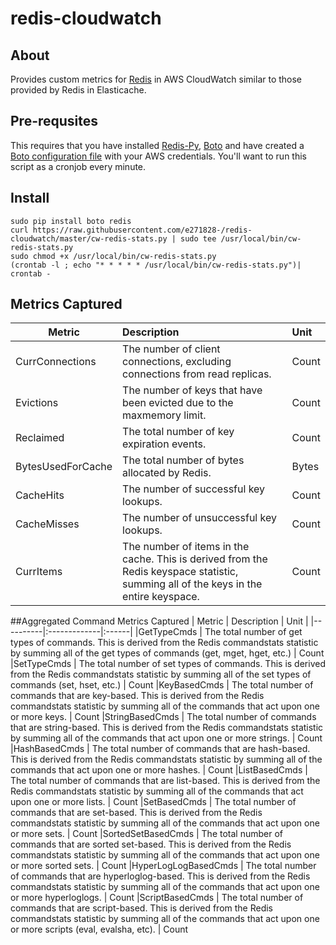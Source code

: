 redis-cloudwatch
================

## About
Provides custom metrics for [Redis](http://redis.io) in AWS CloudWatch similar to those provided by Redis in Elasticache.
## Pre-requsites
This requires that you have installed [Redis-Py](https://github.com/andymccurdy/redis-py), [Boto](https://github.com/boto/boto) and have created a [Boto configuration file](http://docs.pythonboto.org/en/latest/boto_config_tut.html) with your AWS credentials. You'll want to run this script as a cronjob every minute.
## Install
    sudo pip install boto redis
    curl https://raw.githubusercontent.com/e271828-/redis-cloudwatch/master/cw-redis-stats.py | sudo tee /usr/local/bin/cw-redis-stats.py
    sudo chmod +x /usr/local/bin/cw-redis-stats.py
    (crontab -l ; echo "* * * * * /usr/local/bin/cw-redis-stats.py")| crontab -


## Metrics Captured
| Metric   |  Description | Unit |
|----------|:-------------|:------|
|CurrConnections | The number of client connections, excluding connections from read replicas. | Count
|Evictions | The number of keys that have been evicted due to the maxmemory limit. | Count
|Reclaimed | The total number of key expiration events. | Count
|BytesUsedForCache | The total number of bytes allocated by Redis. | Bytes
|CacheHits | The number of successful key lookups. | Count
|CacheMisses | The number of unsuccessful key lookups. | Count
|CurrItems | The number of items in the cache. This is derived from the Redis keyspace statistic, summing all of the keys in the entire keyspace. | Count
##Aggregated Command Metrics Captured
| Metric   |  Description | Unit |
|----------|:-------------|:------|
|GetTypeCmds | The total number of get types of commands. This is derived from the Redis commandstats statistic by summing all of the get types of commands (get, mget, hget, etc.) | Count
|SetTypeCmds | The total number of set types of commands. This is derived from the Redis commandstats statistic by summing all of the set types of commands (set, hset, etc.) | Count
|KeyBasedCmds | The total number of commands that are key-based. This is derived from the Redis commandstats statistic by summing all of the commands that act upon one or more keys. | Count
|StringBasedCmds | The total number of commands that are string-based. This is derived from the Redis commandstats statistic by summing all of the commands that act upon one or more strings. | Count
|HashBasedCmds | The total number of commands that are hash-based. This is derived from the Redis commandstats statistic by summing all of the commands that act upon one or more hashes. | Count
|ListBasedCmds | The total number of commands that are list-based. This is derived from the Redis commandstats statistic by summing all of the commands that act upon one or more lists. | Count
|SetBasedCmds | The total number of commands that are set-based. This is derived from the Redis commandstats statistic by summing all of the commands that act upon one or more sets. | Count
|SortedSetBasedCmds | The total number of commands that are sorted set-based. This is derived from the Redis commandstats statistic by summing all of the commands that act upon one or more sorted sets.  | Count
|HyperLogLogBasedCmds | The total number of commands that are hyperloglog-based. This is derived from the Redis commandstats statistic by summing all of the commands that act upon one or more hyperloglogs. | Count 
|ScriptBasedCmds | The total number of commands that are script-based. This is derived from the Redis commandstats  statistic by summing all of the commands that act upon one or more scripts (eval, evalsha, etc). | Count

